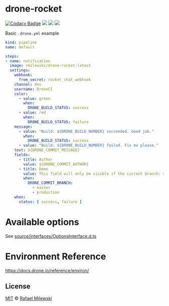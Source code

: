# drone-rocket

[![Codacy Badge](https://api.codacy.com/project/badge/Grade/d67ae762fd2b4e488103e9824bbe1320)](https://www.codacy.com/app/milewski/drone-rocket)
[![](https://img.shields.io/docker/automated/rmilewski/drone-rocket.svg)](https://hub.docker.com/r/rmilewski/drone-rocket)
[![](https://images.microbadger.com/badges/image/rmilewski/drone-rocket.svg)](https://hub.docker.com/r/rmilewski/drone-rocket)
[![](https://img.shields.io/github/license/milewski/drone-rocket.svg)](LICENSE)

Basic `.drone.yml` example

```yaml
kind: pipeline
name: default

steps:
- name: notification
  image: rmilewski/drone-rocket:latest
  settings:
    webhook:
      from_secret: rocket_chat_webhook
    channel: dev
    username: DroneCI
    color: 
      - value: green
        when:
          DRONE_BUILD_STATUS: success
      - value: red
        when:
          DRONE_BUILD_STATUS: failure          
    message:
      - value: "Build: ${DRONE_BUILD_NUMBER} succeeded. Good job."
        when:
          DRONE_BUILD_STATUS: success
      - value: "Build: ${DRONE_BUILD_NUMBER} failed. Fix me please."      
    text: ${DRONE_COMMIT_MESSAGE}
    fields:
      - title: Author
        value: ${DRONE_COMMIT_AUTHOR}
      - title: Demo
        value: This field will only be visible if the current branch: ${DRONE_COMMIT_BRANCH} is master or production
        when:
          DRONE_COMMIT_BRANCH:
            - master
            - production
    when:
      status: [ success, failure ]
```

# Available options

See [source/interfaces/OptionsInterface.d.ts](source/interfaces/OptionsInterface.d.ts)

# Environment Reference

https://docs.drone.io/reference/environ/

## License 

[MIT](LICENSE) © [Rafael Milewski](https://github.com/milewski)
